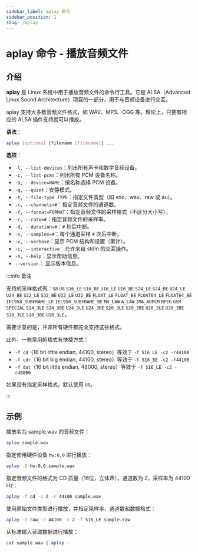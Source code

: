 ```yaml
---
sidebar_label: aplay 命令
sidebar_position: 1
slug: /aplay
---
```


# aplay 命令 - 播放音频文件



## 介绍

**aplay** 是 Linux 系统中用于播放音频文件的命令行工具。它是 ALSA（Advanced Linux Sound Architecture）项目的一部分，用于与音频设备进行交互。

aplay 支持大多数音频文件格式，如 WAV、MP3、OGG 等。理论上，只要有相应的 ALSA 插件支持就可以播放。

**语法**：

```bash
aplay [options] [filename [filename]] ...
```

**选项**：

- `-l, --list-devices`：列出所有声卡和数字音频设备。
- `-L, --list-pcms`：列出所有 PCM 设备名称。
- `-D, --device=NAME`：按名称选择 PCM 设备。
- `-q, --quiet`：安静模式。
- `-t, --file-type TYPE`：指定文件类型（如 voc、wav、raw 或 au）。
- `-c, --channels=#`：指定音频文件的通道数。
- `-f, --format=FORMAT`：指定音频文件的采样格式（不区分大小写）。
- `-r, --rate=#`：指定音频文件的采样率。
- `-d, --duration=#`：`#` 秒后中断。
- `-s, --samples=#`：每个通道采样 `#` 次后中断。
- `-v, --verbose`：显示 PCM 结构和设置（累计）。
- `-i, --interactive`：允许来自 stdin 的交互操作。
- `-h, --help`：显示帮助信息。
- `--version`： 显示版本信息。

:::info 备注

支持的采样格式有：`S8` `U8` `S16_LE` `S16_BE` `U16_LE` `U16_BE` `S24_LE` `S24_BE` `U24_LE` `U24_BE` `S32_LE` `S32_BE` `U32_LE` `U32_BE` `FLOAT_LE` `FLOAT_BE` `FLOAT64_LE` `FLOAT64_BE` `IEC958_SUBFRAME_LE` `IEC958_SUBFRAME_BE` `MU_LAW` `A_LAW` `IMA_ADPCM` `MPEG` `GSM` `SPECIAL` `S24_3LE` `S24_3BE` `U24_3LE` `U24_3BE` `S20_3LE` `S20_3BE` `U20_3LE` `U20_3BE` `S18_3LE` `S18_3BE` `U18_3LE`。

需要注意的是，并非所有硬件都完全支持这些格式。

此外，一些常用的格式有快捷方式：

- `-f cd`（16 bit little endian, 44100, stereo）等效于 `-f S16_LE -c2 -r44100`
- `-f cdr`（16 bit big endian, 44100, stereo）等效于  `-f S16_BE -c2 -f44100`
- `-f dat`（16 bit little endian, 48000, stereo）等效于 `-f S16_LE -c2 -r48000`

如果没有指定采样格式，默认使用 `U8`。

:::



## 示例

播放名为 sample.wav 的音频文件：

```bash
aplay sample.wav
```

指定使用硬件设备 `hw:0,0` 进行播放：

```bash
aplay -D hw:0,0 sample.wav
```

指定音频文件的格式为 CD 质量（16位，立体声），通道数为 2，采样率为 44100 Hz：

```bash
aplay -f cd -c 2 -r 44100 sample.wav
```

使用原始文件类型进行播放，并指定采样率、通道数和数据格式：

```bash
aplay -t raw -r 44100 -c 2 -f S16_LE sample.raw
```

从标准输入读取数据进行播放：

```bash
cat sample.wav | aplay -
```

